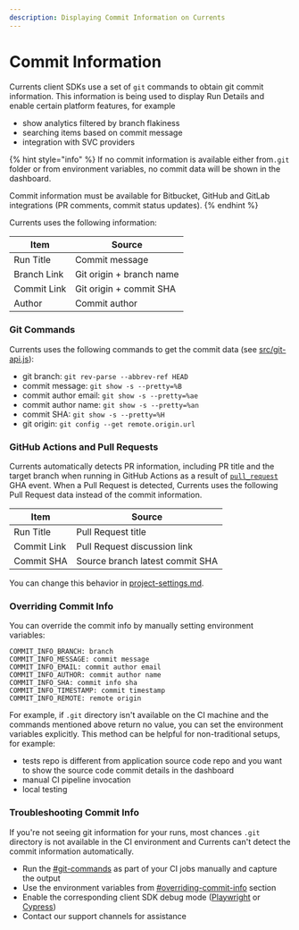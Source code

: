 ```yaml
---
description: Displaying Commit Information on Currents
---
```


# Commit Information

Currents client SDKs use a set of `git`  commands to obtain git commit information. This information is being used to display Run Details and enable certain platform features, for example

* show analytics filtered by branch flakiness
* searching items based on commit message
* integration with SVC providers

{% hint style="info" %}
If no commit information is available  either from`.git` folder or from environment variables, no commit data will be shown in the dashboard.&#x20;

Commit information must be available for Bitbucket, GitHub and GitLab integrations (PR comments, commit status updates).
{% endhint %}

Currents uses the following information:

| Item        | Source                   |
| ----------- | ------------------------ |
| Run Title   | Commit message           |
| Branch Link | Git origin + branch name |
| Commit Link | Git origin + commit SHA  |
| Author      | Commit author            |

### Git Commands

Currents uses the following commands to get the commit data (see [src/git-api.js](https://github.com/currents-dev/commit-info/blob/master/src/git-api.js)):

* git branch: `git rev-parse --abbrev-ref HEAD`
* commit message: `git show -s --pretty=%B`
* commit author email: `git show -s --pretty=%ae`
* commit author name: `git show -s --pretty=%an`
* commit SHA: `git show -s --pretty=%H`
* git origin: `git config --get remote.origin.url`

### GitHub Actions and Pull Requests

Currents automatically detects PR information, including PR title and the target branch when running in GitHub Actions as a result of [`pull_request`](https://docs.github.com/en/actions/writing-workflows/choosing-when-your-workflow-runs/events-that-trigger-workflows#pull_request) GHA event. When a Pull Request is detected, Currents uses the following Pull Request data instead of the commit information.

| Item        | Source                          |
| ----------- | ------------------------------- |
| Run Title   | Pull Request title              |
| Commit Link | Pull Request discussion link    |
| Commit SHA  | Source branch latest commit SHA |

You can change this behavior in [project-settings.md](../projects/project-settings.md "mention").

### Overriding Commit Info

You can override the commit info by manually setting environment variables:

```
COMMIT_INFO_BRANCH: branch
COMMIT_INFO_MESSAGE: commit message
COMMIT_INFO_EMAIL: commit author email
COMMIT_INFO_AUTHOR: commit author name
COMMIT_INFO_SHA: commit info sha
COMMIT_INFO_TIMESTAMP: commit timestamp
COMMIT_INFO_REMOTE: remote origin
```

For example, if `.git` directory isn't available on the CI machine and the commands mentioned above return no value, you can set the environment variables explicitly. This method can be helpful for non-traditional setups, for example:

* tests repo is different from application source code repo and you want to show the source code commit details in the dashboard
* manual CI pipeline invocation
* local testing

### Troubleshooting Commit Info

If you're not seeing git information for your runs, most chances `.git` directory is not available in the CI environment and Currents can't detect the commit information automatically.

* Run the [#git-commands](commit-information.md#git-commands "mention") as part of your CI jobs manually and capture the output
* Use the environment variables from [#overriding-commit-info](commit-information.md#overriding-commit-info "mention") section
* Enable the corresponding client SDK debug mode ([Playwright](../../getting-started/playwright/troubleshooting-playwright.md) or [Cypress](../../getting-started/cypress/troubleshooting-cypress.md#cypress-cloud))
* Contact our support channels for assistance

